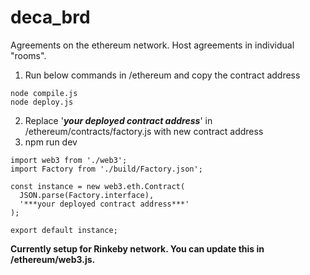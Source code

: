 # deca_brd

Agreements on the ethereum network.
Host agreements in individual "rooms". 

1. Run below commands in /ethereum and copy the contract address
```
node compile.js
node deploy.js
```
2. Replace '***your deployed contract address***' in /ethereum/contracts/factory.js with new contract address
3. npm run dev

```
import web3 from './web3';
import Factory from './build/Factory.json';

const instance = new web3.eth.Contract(
  JSON.parse(Factory.interface),
  '***your deployed contract address***'
);

export default instance;
```

**Currently setup for Rinkeby network. You can update this in /ethereum/web3.js.**
